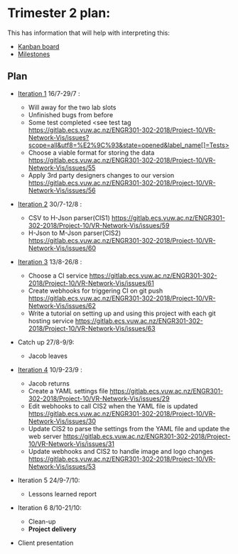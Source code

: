 # Trimester 2 plan:

This has information that will help with interpreting this:
* [Kanban board](https://gitlab.ecs.vuw.ac.nz/ENGR301-302-2018/Project-10/VR-Network-Vis/boards?=)
* [Milestones](https://gitlab.ecs.vuw.ac.nz/ENGR301-302-2018/Project-10/VR-Network-Vis/milestones)

## Plan

* [Iteration 1](https://gitlab.ecs.vuw.ac.nz/ENGR301-302-2018/Project-10/VR-Network-Vis/milestones/4) 16/7-29/7 :
    * Will away for the two lab slots
    * Unfinished bugs from before <see bugs tag>
    * Some test completed <see test tag https://gitlab.ecs.vuw.ac.nz/ENGR301-302-2018/Project-10/VR-Network-Vis/issues?scope=all&utf8=%E2%9C%93&state=opened&label_name[]=Tests>
    * Choose a viable format for storing the data <https://gitlab.ecs.vuw.ac.nz/ENGR301-302-2018/Project-10/VR-Network-Vis/issues/55>
    * Apply 3rd party designers changes to our version <https://gitlab.ecs.vuw.ac.nz/ENGR301-302-2018/Project-10/VR-Network-Vis/issues/56>

* [Iteration 2](https://gitlab.ecs.vuw.ac.nz/ENGR301-302-2018/Project-10/VR-Network-Vis/milestones/6) 30/7-12/8 :
    * CSV to H-Json parser(CIS1) <https://gitlab.ecs.vuw.ac.nz/ENGR301-302-2018/Project-10/VR-Network-Vis/issues/59>
    * H-Json to M-Json parser(CIS2) <https://gitlab.ecs.vuw.ac.nz/ENGR301-302-2018/Project-10/VR-Network-Vis/issues/60>

* [Iteration 3](https://gitlab.ecs.vuw.ac.nz/ENGR301-302-2018/Project-10/VR-Network-Vis/milestones/7) 13/8-26/8 :
    * Choose a CI service <https://gitlab.ecs.vuw.ac.nz/ENGR301-302-2018/Project-10/VR-Network-Vis/issues/61>
    * Create webhooks for triggering CI on git push <https://gitlab.ecs.vuw.ac.nz/ENGR301-302-2018/Project-10/VR-Network-Vis/issues/62>
    * Write a tutorial on setting up and using this project with each git hosting service <https://gitlab.ecs.vuw.ac.nz/ENGR301-302-2018/Project-10/VR-Network-Vis/issues/63>
* Catch up 27/8-9/9:
    * Jacob leaves

* [Iteration 4](https://gitlab.ecs.vuw.ac.nz/ENGR301-302-2018/Project-10/VR-Network-Vis/milestones/5) 10/9-23/9 :
    * Jacob returns
    * Create a YAML settings file <https://gitlab.ecs.vuw.ac.nz/ENGR301-302-2018/Project-10/VR-Network-Vis/issues/29>
    * Edit webhooks to call CIS2 when the YAML file is updated <https://gitlab.ecs.vuw.ac.nz/ENGR301-302-2018/Project-10/VR-Network-Vis/issues/30>
    * Update CIS2 to parse the settings from the YAML file and update the web server <https://gitlab.ecs.vuw.ac.nz/ENGR301-302-2018/Project-10/VR-Network-Vis/issues/31>
    * Update webhooks and CIS2 to handle image and logo changes <https://gitlab.ecs.vuw.ac.nz/ENGR301-302-2018/Project-10/VR-Network-Vis/issues/53>
* Iteration 5 24/9-7/10:
    * Lessons learned report
* Iteration 6 8/10-21/10:
    * Clean-up
    * **Project delivery**
* Client presentation
